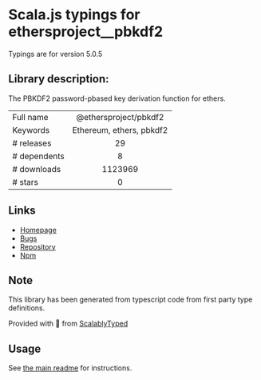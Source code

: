 
# Scala.js typings for ethersproject__pbkdf2

Typings are for version 5.0.5

## Library description:
The PBKDF2 password-pbased key derivation function for ethers.

|                    |                 |
| ------------------ | :-------------: |
| Full name          | @ethersproject/pbkdf2 |
| Keywords           | Ethereum, ethers, pbkdf2 |
| # releases         | 29 |
| # dependents       | 8 |
| # downloads        | 1123969 |
| # stars            | 0 |

## Links
- [Homepage](https://github.com/ethers-io/ethers.js#readme)
- [Bugs](https://github.com/ethers-io/ethers.js/issues)
- [Repository](https://github.com/ethers-io/ethers.js)
- [Npm](https://www.npmjs.com/package/%40ethersproject%2Fpbkdf2)
    


## Note
This library has been generated from typescript code from first party type definitions.

Provided with :purple_heart: from [ScalablyTyped](https://github.com/oyvindberg/ScalablyTyped)

## Usage
See [the main readme](../../readme.md) for instructions.


